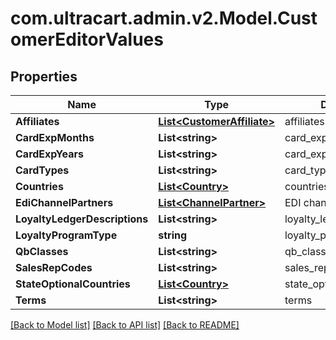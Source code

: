 
# com.ultracart.admin.v2.Model.CustomerEditorValues

## Properties

Name | Type | Description | Notes
------------ | ------------- | ------------- | -------------
**Affiliates** | [**List&lt;CustomerAffiliate&gt;**](CustomerAffiliate.md) | affiliates | [optional] 
**CardExpMonths** | **List&lt;string&gt;** | card_exp_months | [optional] 
**CardExpYears** | **List&lt;string&gt;** | card_exp_years | [optional] 
**CardTypes** | **List&lt;string&gt;** | card_types | [optional] 
**Countries** | [**List&lt;Country&gt;**](Country.md) | countries | [optional] 
**EdiChannelPartners** | [**List&lt;ChannelPartner&gt;**](ChannelPartner.md) | EDI channel partners | [optional] 
**LoyaltyLedgerDescriptions** | **List&lt;string&gt;** | loyalty_ledger_descriptions | [optional] 
**LoyaltyProgramType** | **string** | loyalty_program_type | [optional] 
**QbClasses** | **List&lt;string&gt;** | qb_classes | [optional] 
**SalesRepCodes** | **List&lt;string&gt;** | sales_rep_codes | [optional] 
**StateOptionalCountries** | [**List&lt;Country&gt;**](Country.md) | state_optional_countries | [optional] 
**Terms** | **List&lt;string&gt;** | terms | [optional] 

[[Back to Model list]](../README.md#documentation-for-models)
[[Back to API list]](../README.md#documentation-for-api-endpoints)
[[Back to README]](../README.md)


